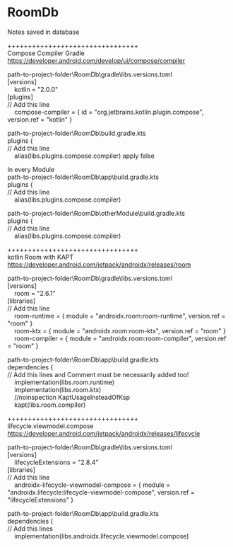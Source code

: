 # RoomDb
Notes saved in database

++++++++++++++++++++++++++++++++<br>
Compose Compiler Gradle https://developer.android.com/develop/ui/compose/compiler

path-to-project-folder\RoomDb\gradle\libs.versions.toml<br>
[versions]<br>
&nbsp;&nbsp;&nbsp;&nbsp;kotlin = "2.0.0"<br>
[plugins]<br>
// Add this line<br>
&nbsp;&nbsp;&nbsp;&nbsp;compose-compiler = { id = "org.jetbrains.kotlin.plugin.compose", version.ref = "kotlin" }

path-to-project-folder\RoomDb\build.gradle.kts<br>
plugins {<br>
// Add this line<br>
&nbsp;&nbsp;&nbsp;&nbsp;alias(libs.plugins.compose.compiler) apply false

In every Module<br>
path-to-project-folder\RoomDb\app\build.gradle.kts<br>
plugins {<br>
// Add this line<br>
&nbsp;&nbsp;&nbsp;&nbsp;alias(libs.plugins.compose.compiler)

path-to-project-folder\RoomDb\otherModule\build.gradle.kts<br>
plugins {<br>
// Add this line<br>
&nbsp;&nbsp;&nbsp;&nbsp;alias(libs.plugins.compose.compiler)<br>

++++++++++++++++++++++++++++++++<br>
kotlin Room with KAPT https://developer.android.com/jetpack/androidx/releases/room

path-to-project-folder\RoomDb\gradle\libs.versions.toml<br>
[versions]<br>
&nbsp;&nbsp;&nbsp;&nbsp;room = "2.6.1"<br>
[libraries]<br>
// Add this line<br>
&nbsp;&nbsp;&nbsp;&nbsp;room-runtime = { module = "androidx.room:room-runtime", version.ref = "room" }<br>
&nbsp;&nbsp;&nbsp;&nbsp;room-ktx = { module = "androidx.room:room-ktx", version.ref = "room" }<br>
&nbsp;&nbsp;&nbsp;&nbsp;room-compiler = { module = "androidx.room:room-compiler", version.ref = "room" }

path-to-project-folder\RoomDb\app\build.gradle.kts<br>
dependencies {<br>
// Add this lines and Comment must be necessarily added too!<br>
&nbsp;&nbsp;&nbsp;&nbsp;implementation(libs.room.runtime)<br>
&nbsp;&nbsp;&nbsp;&nbsp;implementation(libs.room.ktx)<br>
&nbsp;&nbsp;&nbsp;&nbsp;//noinspection KaptUsageInsteadOfKsp<br>
&nbsp;&nbsp;&nbsp;&nbsp;kapt(libs.room.compiler)

++++++++++++++++++++++++++++++++<br>
lifecycle.viewmodel.compose https://developer.android.com/jetpack/androidx/releases/lifecycle

path-to-project-folder\RoomDb\gradle\libs.versions.toml<br>
[versions]<br>
&nbsp;&nbsp;&nbsp;&nbsp;lifecycleExtensions = "2.8.4"<br>
[libraries]<br>
// Add this line<br>
&nbsp;&nbsp;&nbsp;&nbsp;androidx-lifecycle-viewmodel-compose = { module = "androidx.lifecycle:lifecycle-viewmodel-compose", version.ref = "lifecycleExtensions" }

path-to-project-folder\RoomDb\app\build.gradle.kts<br>
dependencies {<br>
// Add this lines<br>
&nbsp;&nbsp;&nbsp;&nbsp;implementation(libs.androidx.lifecycle.viewmodel.compose)<br>
